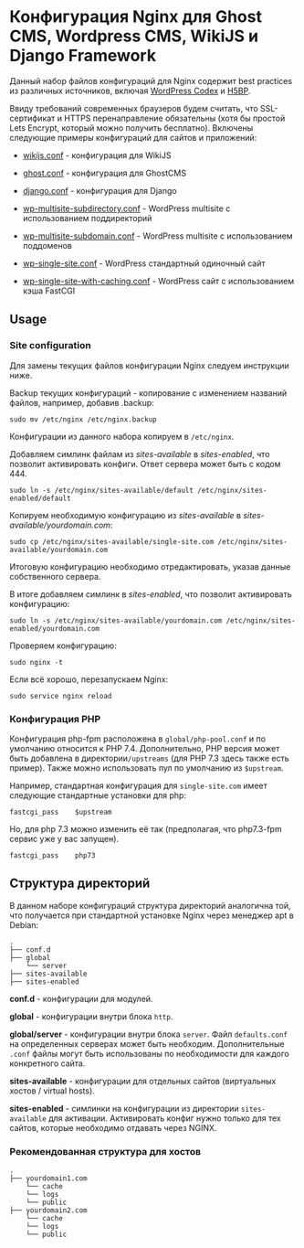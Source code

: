 # Конфигурация Nginx для Ghost CMS, Wordpress CMS, WikiJS и Django Framework

Данный набор файлов конфигураций для Nginx содержит best practices из различных источников, включая [WordPress Codex](https://codex.wordpress.org/Nginx) и [H5BP](https://github.com/h5bp/server-configs-nginx).

Ввиду требований современных браузеров будем считать, что SSL-сертификат и HTTPS перенаправление обязательны (хотя бы простой Lets Encrypt, который можно получить бесплатно). Включены следующие примеры конфигураций для сайтов и приложений:

- [wikijs.conf](sites-available/wikijs.conf) - конфигурация для WikiJS
- [ghost.conf](sites-available/ghost.conf) - конфигурация для GhostCMS
- [django.conf](sites-available/django.conf) - конфигурация для Django
- [wp-multisite-subdirectory.conf](sites-available/wp-multisite-subdirectory.conf) - WordPress multisite с использованием поддиректорий

- [wp-multisite-subdomain.conf](sites-available/wp-multisite-subdomain.conf) - WordPress multisite с использованием поддоменов

- [wp-single-site.conf](sites-available/wp-single-site.conf) - WordPress стандартный одиночный сайт

- [wp-single-site-with-caching.conf](sites-available/wp-single-site-with-caching.conf) - WordPress сайт с использованием кэша FastCGI

## Usage

### Site configuration

Для замены текущих файлов конфигурации Nginx следуем инструкции ниже.

Backup текущих конфигураций - копирование с изменением названий файлов, например, добавив .backup:

`sudo mv /etc/nginx /etc/nginx.backup`

Конфигурации из данного набора копируем в `/etc/nginx`.

Добавляем симлинк файлам из _sites-available_ в _sites-enabled_, что позволит активировать конфиги. Ответ сервера может быть с кодом 444.

`sudo ln -s /etc/nginx/sites-available/default /etc/nginx/sites-enabled/default`

Копируем необходимую конфигурацию из _sites-available_ в _sites-available/yourdomain.com_:

`sudo cp /etc/nginx/sites-available/single-site.com /etc/nginx/sites-available/yourdomain.com`

Итоговую конфигурацию необходимо отредактировать, указав данные собственного сервера.

В итоге добавляем симлинк в _sites-enabled_, что позволит активировать конфигурацию:

`sudo ln -s /etc/nginx/sites-available/yourdomain.com /etc/nginx/sites-enabled/yourdomain.com`

Проверяем конфигурацию:

`sudo nginx -t`

Если всё хорошо, перезапускаем Nginx:

`sudo service nginx reload`

### Конфигурация PHP

Конфигурация php-fpm расположена в `global/php-pool.conf` и по умолчанию относится к PHP 7.4\. Дополнительно, PHP версия может быть добавлена в директории`/upstreams` (для PHP 7.3 здесь также есть пример). Также можно использовать пул по умолчанию из `$upstream`.

Например, стандартная конфигурация для `single-site.com` имеет следующие стандартные установки для php:

```
fastcgi_pass    $upstream
```

Но, для php 7.3 можно изменить её так (предполагая, что php7.3-fpm сервис уже у вас запущен).

```
fastcgi_pass    php73
```

## Структура директорий

В данном наборе конфигураций структура директорий аналогична той, что получается при стандартной установке Nginx через менеджер apt в Debian:

```
.
├── conf.d
├── global
    └── server
├── sites-available
├── sites-enabled
```

**conf.d** - конфигурации для модулей.

**global** - конфигурации внутри блока `http`.

**global/server** - конфигурации внутри блока `server`. Файл `defaults.conf` на определенных серверах может быть необходим. Дополнительные `.conf` файлы могут быть использованы по необходимости для каждого конкретного сайта.

**sites-available** - конфигурации для отдельных сайтов (виртуальных хостов / virtual hosts).

**sites-enabled** - симлинки на конфигурации из директории `sites-available` для активации. Активировать конфиг нужно только для тех сайтов, которые необходимо отдавать через NGINX.

### Рекомендованная структура для хостов

```
.
├── yourdomain1.com
    └── cache
    └── logs
    └── public
├── yourdomain2.com
    └── cache
    └── logs
    └── public
```
